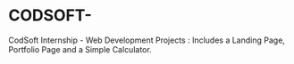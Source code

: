 # CODSOFT-
CodSoft Internship - Web Development Projects : Includes a Landing Page, Portfolio Page and a Simple Calculator.
